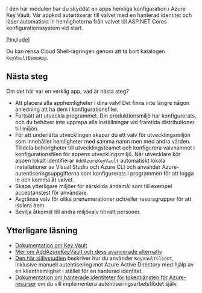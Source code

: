 I den här modulen har du skyddat en apps hemliga konfiguration i Azure Key Vault. Vår appkod autentiserar till valvet med en hanterad identitet och läser automatiskt in hemligheterna från valvet till ASP.NET Cores konfigurationssystem vid start.

[!include[](../../../includes/azure-sandbox-cleanup.md)]

Du kan rensa Cloud Shell-lagringen genom att ta bort katalogen `KeyVaultDemoApp`.

## <a name="next-steps"></a>Nästa steg

Om det här var en verklig app, vad är nästa steg?

- Att placera alla apphemligheter i dina valv! Det finns inte längre någon anledning att ha dem i konfigurationsfiler.
- Fortsätt att utveckla programmet. Din produktionsmiljö har konfigurerats, och du behöver inte upprepa alla inställningar vid framtida distributioner till miljön.
- För att underlätta utvecklingen skapar du ett valv för utvecklingsmiljön som innehåller hemligheter med samma namn men med andra värden. Tilldela behörigheter till utvecklingsteamet och konfigurera valvnamnet i konfigurationsfilen för appens utvecklingsmiljö. När utvecklare kör appen lokalt identifierar `AddAzureKeyVault` automatiskt lokala installationer av Visual Studio och Azure CLI och använder Azure-autentiseringsuppgifterna som konfigurerats i programmen för att logga in och komma åt valvet.
- Skapa ytterligare miljöer för särskilda ändamål som till exempel acceptanstest för användare.
- Avgränsa valv för olika prenumerationer och/eller resursgrupper för att isolera dem.
- Bevilja åtkomst till andra miljövalv till rätt personer.

## <a name="further-reading"></a>Ytterligare läsning

- [Dokumentation om Key Vault](https://docs.microsoft.com/azure/key-vault/)
- [Mer om AddAzureKeyVault och dess avancerade alternativ](https://docs.microsoft.com/aspnet/core/security/key-vault-configuration?view=aspnetcore-2.1&tabs=aspnetcore2x)
- [Den här självstudien](https://docs.microsoft.com/azure/key-vault/key-vault-use-from-web-application) beskriver hur du använder `KeyVaultClient`, inklusive manuell autentisering mot Azure Active Directory med hjälp av en klienthemlighet i stället för en hanterad identitet.
- [Dokumentation om hanterade identiteter för tokentjänsten för Azure-resurser](https://docs.microsoft.com/azure/app-service/app-service-managed-service-identity#using-the-rest-protocol) om du vill implementera autentiseringsarbetsflödet själv.